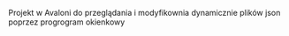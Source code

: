 Projekt w Avaloni do przeglądania i modyfikownia dynamicznie plików json poprzez progrogram okienkowy
